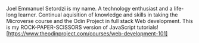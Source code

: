 Joel Emmanuel Setordzi is my name. A technology enthusiast and a life-long learner.
Continual aquisition of knowledge and skills in taking the Microverse course and the Odin Project in full stack Web development.
This is my ROCK-PAPER-SCISSORS version of JavaScript tutorials!
[https://www.theodinproject.com/courses/web-development-101]